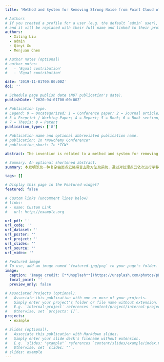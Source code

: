 ```yaml
---
title: 'Method and System for Removing Strong Noise from Point Cloud of Complex Curved Surface'

# Authors
# If you created a profile for a user (e.g. the default `admin` user), write the username (folder name) here
# and it will be replaced with their full name and linked to their profile.
authors:
  - Xiling Liu
  - admin
  - Qinyi Gu
  - Menjuan Chen

# Author notes (optional)
# author_notes:
#   - 'Equal contribution'
#   - 'Equal contribution'

date: '2019-11-01T00:00:00Z'
doi: ''

# Schedule page publish date (NOT publication's date).
publishDate: '2020-04-01T00:00:00Z'

# Publication type.
# Legend: 0 = Uncategorized; 1 = Conference paper; 2 = Journal article;
# 3 = Preprint / Working Paper; 4 = Report; 5 = Book; 6 = Book section;
# 7 = Thesis; 8 = Patent
publication_types: ['8']

# Publication name and optional abbreviated publication name.
# publication: In *Wowchemy Conference*
# publication_short: In *ICW*

abstract: The invention is related to a method and system for removing strong noise from a complex surface point cloud. The said removal method comprising, Obtaining a point cloud Ω to be processed, said point cloud Ω to be processed comprising N+1 primitive spatial points; Performing a translation transformation on each said primitive spatial point to obtain a translation point cloud Ω'; Performing a rotation transformation on said translation point cloud Ω' to obtain a rotation point cloud Φ; Performing a coordinate change transformation on said rotation point cloud Φ to obtain a coefficient point cloud Я; Performing a rotation translation transformation on said coefficient point cloud Я to obtain a denoising result point cloud F. The resultant point cloud is obtained by applying translation, rotation, coordinate change and rotation translation transformations to the processed point cloud. The whole process does not depend on manual setting parameters and eliminates human interference. The whole process does not rely on manual parameter setting, this can improve the denoising accuracy and remove the strong noise from the complex continuous surface point cloud in a wide range.      本发明涉及一种复杂曲面点云强噪音去除方法及系统,所述去除方法包括：获取待处理点云Ω,所述待处理点云Ω由N+1个原始空间点组成；对各所述原始空间点进行平移变换,得到平移点云Ω’；对所述平移点云Ω’进行旋转变换,得到旋转点云Φ；对所述旋转点云Φ进行坐标变更变换,得到系数点云Я；对所述系数点云Я进行旋转平移变换,得到去噪结果点云F。本发明通过对处理点云依次进行平移变换、旋转变换、坐标变更变换及旋转平移变换,即可得到去噪结果点云,整个过程可不依赖人工设定参数,排除人为的干扰,提高去噪精度,从而实现在较大的范围内有效去除复杂连续曲面点云中强噪音。

# Summary. An optional shortened abstract.
summary: 本发明涉及一种复杂曲面点云强噪音去除方法及系统，通过对处理点云依次进行平移变换、旋转变换、坐标变更变换及旋转平移变换,即可得到去噪结果点云,整个过程可不依赖人工设定参数,排除人为的干扰,提高去噪精度,从而实现在较大的范围内有效去除复杂连续曲面点云中强噪音。

tags: []

# Display this page in the Featured widget?
featured: false

# Custom links (uncomment lines below)
# links:
# - name: Custom Link
#   url: http://example.org

url_pdf: ''
url_code: ''
url_dataset: ''
url_poster: ''
url_project: ''
url_slides: ''
url_source: ''
url_video: ''

# Featured image
# To use, add an image named `featured.jpg/png` to your page's folder.
image:
  caption: 'Image credit: [**Unsplash**](https://unsplash.com/photos/pLCdAaMFLTE)'
  focal_point: ''
  preview_only: false

# Associated Projects (optional).
#   Associate this publication with one or more of your projects.
#   Simply enter your project's folder or file name without extension.
#   E.g. `internal-project` references `content/project/internal-project/index.md`.
#   Otherwise, set `projects: []`.
projects:
  - example

# Slides (optional).
#   Associate this publication with Markdown slides.
#   Simply enter your slide deck's filename without extension.
#   E.g. `slides: "example"` references `content/slides/example/index.md`.
#   Otherwise, set `slides: ""`.
# slides: example
---
```


<!-- {{% callout note %}}
Click the _Cite_ button above to demo the feature to enable visitors to import publication metadata into their reference management software.
{{% /callout %}}

{{% callout note %}}
Create your slides in Markdown - click the _Slides_ button to check out the example.
{{% /callout %}}

Supplementary notes can be added here, including [code, math, and images](https://wowchemy.com/docs/writing-markdown-latex/). -->
